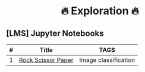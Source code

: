 <h1 align="center">
  🔥 Exploration 🔥
</h1>

## [LMS] Jupyter Notebooks
|  #  | Title  | TAGS |
| :-: | :---:  | :--: | 
|  1  |[Rock Scissor Paper](02_rock_scissor_paper.ipynb) | Image classification | 
